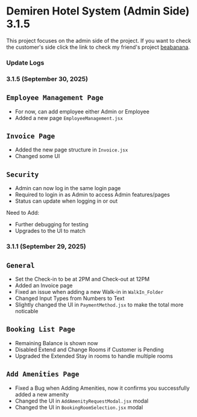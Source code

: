 # Demiren Hotel System (Admin Side) 3.1.5

This project focuses on the admin side of the project. If you want to check the customer's side click the link to check my friend's project [beabanana](https://github.com/wannabeayours/Reactjs-Demirens).

### Update Logs
### 3.1.5 (September 30, 2025)
## `Employee Management Page`
- For now, can add employee either Admin or Employee
- Added a new page `EmployeeManagement.jsx`

## `Invoice Page`
- Added the new page structure in `Invoice.jsx`
- Changed some UI

## `Security`
- Admin can now log in the same login page
- Required to login in as Admin to access Admin features/pages
- Status can update when logging in or out

Need to Add:
- Further debugging for testing
- Upgrades to the UI to match


### 3.1.1 (September 29, 2025)
## `General`
- Set the Check-in to be at 2PM and Check-out at 12PM
- Added an Invoice page
- Fixed an issue when adding a new Walk-in in `WalkIn_Folder`
- Changed Input Types from Numbers to Text
- Slightly changed the UI in `PaymentMethod.jsx` to make the total more noticable

## `Booking List Page`
- Remaining Balance is shown now
- Disabled Extend and Change Rooms if Customer is Pending
- Upgraded the Extended Stay in rooms to handle multiple rooms 

## `Add Amenities Page`
- Fixed a Bug when Adding Amenities, now it confirms you successfully added a new amenity
- Changed the UI in `AddAmenityRequestModal.jsx` modal
- Changed the UI in `BookingRoomSelection.jsx` modal
